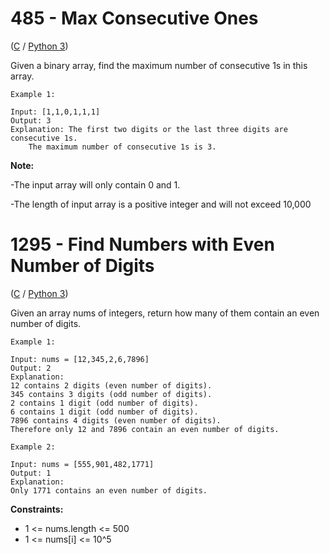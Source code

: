 # **485 - Max Consecutive Ones**

([C](C/max_consecutive_ones.c) / [Python 3](Python3/max_consecutive_ones.py))

Given a binary array, find the maximum number of consecutive 1s in this array.
```
Example 1:

Input: [1,1,0,1,1,1]
Output: 3
Explanation: The first two digits or the last three digits are consecutive 1s.
    The maximum number of consecutive 1s is 3.
```
**Note:**

-The input array will only contain 0 and 1.

-The length of input array is a positive integer and will not exceed 10,000

# **1295 - Find Numbers with Even Number of Digits**

([C](C/find_number_even_digits.c) / [Python 3](Python3/find_number_even_digits.py))

Given an array nums of integers, return how many of them contain an even number of digits.
 ```
Example 1:

Input: nums = [12,345,2,6,7896]
Output: 2
Explanation: 
12 contains 2 digits (even number of digits). 
345 contains 3 digits (odd number of digits). 
2 contains 1 digit (odd number of digits). 
6 contains 1 digit (odd number of digits). 
7896 contains 4 digits (even number of digits). 
Therefore only 12 and 7896 contain an even number of digits.

Example 2:

Input: nums = [555,901,482,1771]
Output: 1 
Explanation: 
Only 1771 contains an even number of digits.
 ```
 
**Constraints:**

- 1 <= nums.length <= 500
- 1 <= nums[i] <= 10^5
